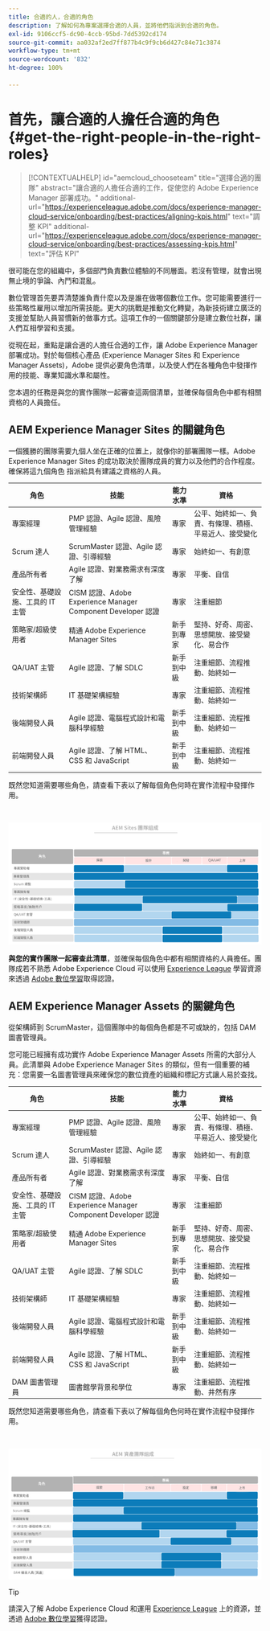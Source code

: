 ```yaml
---
title: 合適的人，合適的角色
description: 了解如何為專案選擇合適的人員，並將他們指派到合適的角色。
exl-id: 9106ccf5-dc90-4ccb-95bd-7dd5392cd174
source-git-commit: aa032af2ed7ff877b4c9f9cb6d427c84e71c3874
workflow-type: tm+mt
source-wordcount: '832'
ht-degree: 100%

---
```


# 首先，讓合適的人擔任合適的角色 {#get-the-right-people-in-the-right-roles}

>[!CONTEXTUALHELP]
>id="aemcloud_chooseteam"
>title="選擇合適的團隊"
>abstract="讓合適的人擔任合適的工作，促使您的 Adobe Experience Manager 部署成功。"
>additional-url="https://experienceleague.adobe.com/docs/experience-manager-cloud-service/onboarding/best-practices/aligning-kpis.html" text="調整 KPI"
>additional-url="https://experienceleague.adobe.com/docs/experience-manager-cloud-service/onboarding/best-practices/assessing-kpis.html" text="評估 KPI"

很可能在您的組織中，多個部門負責數位體驗的不同層面。若沒有管理，就會出現無止境的爭論、內鬥和混亂。

數位管理首先要弄清楚誰負責什麼以及是誰在做哪個數位工作。您可能需要進行一些策略性雇用以增加所需技能。更大的挑戰是推動文化轉變，為新技術建立廣泛的支援並幫助人員習慣新的做事方式。這項工作的一個關鍵部分是建立數位社群，讓人們互相學習和支援。

從現在起，重點是讓合適的人擔任合適的工作，讓 Adobe Experience Manager 部署成功。對於每個核心產品 (Experience Manager Sites 和 Experience Manager Assets)，Adobe 提供必要角色清單，以及使人們在各種角色中發揮作用的技能、專業知識水準和屬性。

您本週的任務是與您的實作團隊一起審查這兩個清單，並確保每個角色中都有相關資格的人員擔任。

## **AEM Experience Manager Sites 的關鍵角色**

一個獲勝的團隊需要九個人坐在正確的位置上，就像你的部署團隊一樣。Adobe Experience Manager Sites 的成功取決於團隊成員的實力以及他們的合作程度。確保將這九個角色
指派給具有建議之資格的人員。

| 角色 | 技能 | 能力水準 | 資格 |
|--- |--- |--- |--- |
| 專案經理 | PMP 認證、Agile 認證、風險管理經驗 | 專家 | 公平、始終如一、負責、有條理、積極、平易近人、接受變化 |
| Scrum 達人 | ScrumMaster 認證、Agile 認證、引導經驗 | 專家 | 始終如一、有創意 |
| 產品所有者 | Agile 認證、對業務需求有深度了解 | 專家 | 平衡、自信 |
| 安全性、基礎設施、工具的 IT 主管 | CISM 認證、Adobe Experience Manager Component Developer 認證 | 專家 | 注重細節 |
| 策略家/超級使用者 | 精通 Adobe Experience Manager Sites | 新手到專家 | 堅持、好奇、周密、思想開放、接受變化、易合作 |
| QA/UAT 主管 | Agile 認證、了解 SDLC | 新手到中級 | 注重細節、流程推動、始終如一 |
| 技術架構師 | IT 基礎架構經驗 | 專家 | 注重細節、流程推動、始終如一 |
| 後端開發人員 | Agile 認證、電腦程式設計和電腦科學經驗 | 新手到中級 | 注重細節、流程推動、始終如一 |
| 前端開發人員 | Agile 認證、了解 HTML、CSS 和 JavaScript | 新手到中級 | 注重細節、流程推動、始終如一 |

既然您知道需要哪些角色，請查看下表以了解每個角色何時在實作流程中發揮作用。

<br>

![審查實作角色](assets/team_involvement.png)

**與您的實作團隊一起審查此清單**，並確保每個角色中都有相關資格的人員擔任。團隊成若不熟悉 Adobe Experience Cloud 可以使用 [Experience League](https://experienceleague.adobe.com/#recommended/solutions/experience-manager) 學習資源來透過 [Adobe 數位學習](https://learning.adobe.com/certification.html)取得認證。

## **AEM Experience Manager Assets 的關鍵角色**

從架構師到 ScrumMaster，這個團隊中的每個角色都是不可或缺的，包括 DAM 圖書管理員。

您可能已經擁有成功實作 Adobe Experience Manager Assets 所需的大部分人員。此清單與 Adobe Experience Manager Sites 的類似，但有一個重要的補充：您需要一名圖書管理員來確保您的數位資產的組織和標記方式讓人易於查找。

| 角色 | 技能 | 能力水準 | 資格 |
|--- |--- |--- |--- |
| 專案經理 | PMP 認證、Agile 認證、風險管理經驗 | 專家 | 公平、始終如一、負責、有條理、積極、平易近人、接受變化 |
| Scrum 達人 | ScrumMaster 認證、Agile 認證、引導經驗 | 專家 | 始終如一、有創意 |
| 產品所有者 | Agile 認證、對業務需求有深度了解 | 專家 | 平衡、自信 |
| 安全性、基礎設施、工具的 IT 主管 | CISM 認證、Adobe Experience Manager Component Developer 認證 | 專家 | 注重細節 |
| 策略家/超級使用者 | 精通 Adobe Experience Manager Sites | 新手到專家 | 堅持、好奇、周密、思想開放、接受變化、易合作 |
| QA/UAT 主管 | Agile 認證、了解 SDLC | 新手到中級 | 注重細節、流程推動、始終如一 |
| 技術架構師 | IT 基礎架構經驗 | 專家 | 注重細節、流程推動、始終如一 |
| 後端開發人員 | Agile 認證、電腦程式設計和電腦科學經驗 | 新手到中級 | 注重細節、流程推動、始終如一 |
| 前端開發人員 | Agile 認證、了解 HTML、CSS 和 JavaScript | 新手到中級 | 注重細節、流程推動、始終如一 |
| DAM 圖書管理員 | 圖書館學背景和學位 | 專家 | 注重細節、流程推動、井然有序 |

既然您知道需要哪些角色，請查看下表以了解每個角色何時在實作流程中發揮作用。

<br>

![顯示虛構角色及其在 AEM Assets 團隊之參與等級的橫條圖。](/help/overview/assets/team_involvement2.png)

>[!TIP]
>
> 請深入了解 Adobe Experience Cloud 和運用 [Experience League](https://experienceleague.adobe.com/#recommended/solutions/experience-manager) 上的資源，並透過 [Adobe 數位學習](https://learning.adobe.com/certification.html)獲得認證。
